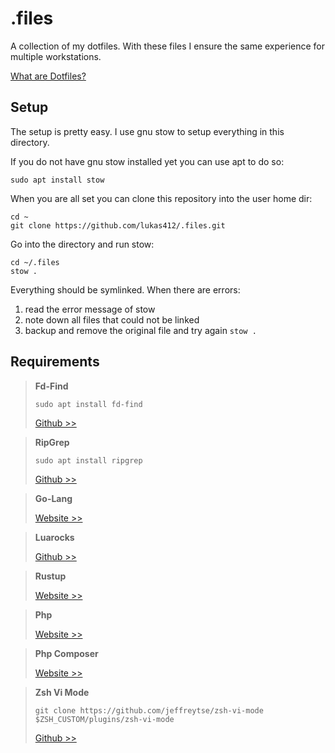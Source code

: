 # .files

A collection of my dotfiles.
With these files I ensure the same experience for multiple workstations.

[What are Dotfiles?](https://se-education.org/learningresources/contents/dotfiles/Dotfiles.html)

## Setup

The setup is pretty easy.
I use gnu stow to setup everything in this directory.

If you do not have gnu stow installed yet you can use apt to do so:

    sudo apt install stow

When you are all set you can clone this repository into the user home dir:

    cd ~
    git clone https://github.com/lukas412/.files.git

Go into the directory and run stow:

    cd ~/.files
    stow .

Everything should be symlinked.
When there are errors:

1. read the error message of stow
2. note down all files that could not be linked
3. backup and remove the original file and try again `stow .`

## Requirements

> **Fd-Find**
> ```
> sudo apt install fd-find
> ```
> [Github >>](https://github.com/sharkdp/fd)

> **RipGrep**
> ```
> sudo apt install ripgrep
> ```
> [Github >>](https://github.com/BurntSushi/ripgrep)

> **Go-Lang**
> 
> [Website >>](https://go.dev/dl/)

> **Luarocks**
> 
> [Github >>](https://github.com/luarocks/luarocks/wiki/Download)

> **Rustup**
> 
> [Website >>](https://rustup.rs/)

> **Php**
> 
> [Website >>](https://www.php.net/downloads.php)

> **Php Composer**
> 
> [Website >>](https://getcomposer.org/download/)

> **Zsh Vi Mode**
> ```
> git clone https://github.com/jeffreytse/zsh-vi-mode $ZSH_CUSTOM/plugins/zsh-vi-mode
> ```
> [Github >>](https://github.com/jeffreytse/zsh-vi-mode)

